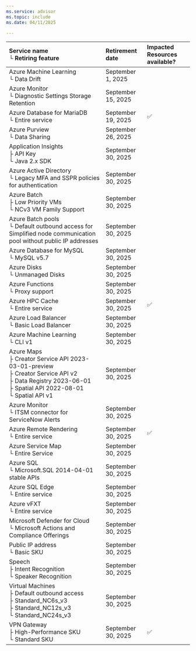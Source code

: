 ```yaml
---
ms.service: advisor
ms.topic: include
ms.date: 04/11/2025

---
```


| Service name <br />&#9492; Retiring feature | Retirement date | Impacted Resources available? |
|:--- |:--- |:--- |
| Azure Machine Learning  <br />&#9492; Data Drift | September 1, 2025 |  |
| Azure Monitor <br />&#9492; Diagnostic Settings Storage Retention | September 15, 2025 |  |
| Azure Database for MariaDB <br />&#9492; Entire service | September 19, 2025 | :white_check_mark: |
| Azure Purview <br />&#9492; Data Sharing | September 26, 2025 |  |
| Application Insights <br />&#9500; API Key <br />&#9492; Java 2.x SDK | September 30, 2025 |  |
| Azure Active Directory <br />&#9492; Legacy MFA and SSPR policies for authentication | September 30, 2025 |  |
| Azure Batch <br />&#9500; Low Priority VMs <br />&#9492; NCv3 VM Family Support | September 30, 2025 |  |
| Azure Batch pools <br />&#9492; Default outbound access for Simplified node communication pool without public IP addresses | September 30, 2025 |  |
| Azure Database for MySQL <br />&#9492; MySQL v5.7 | September 30, 2025 |  |
| Azure Disks <br />&#9492; Unmanaged Disks | September 30, 2025 |  |
| Azure Functions <br />&#9492; Proxy support | September 30, 2025 |  |
| Azure HPC Cache <br />&#9492; Entire service | September 30, 2025 | :white_check_mark: |
| Azure Load Balancer <br />&#9492; Basic Load Balancer | September 30, 2025 |  |
| Azure Machine Learning <br />&#9492; CLI v1 | September 30, 2025 |  |
| Azure Maps <br />&#9500; Creator Service API 2023-03-01-preview <br />&#9500; Creator Service API v2 <br />&#9500; Data Registry 2023-06-01 <br />&#9500; Spatial API 2022-08-01 <br />&#9492; Spatial API v1 | September 30, 2025 |  |
| Azure Monitor <br />&#9492; ITSM connector for ServiceNow Alerts | September 30, 2025 |  |
| Azure Remote Rendering <br />&#9492; Entire service | September 30, 2025 | :white_check_mark: |
| Azure Service Map <br />&#9492; Entire Service | September 30, 2025 |  |
| Azure SQL <br />&#9492; Microsoft.SQL 2014-04-01 stable APIs | September 30, 2025 |  |
| Azure SQL Edge <br />&#9492; Entire service | September 30, 2025 |  |
| Azure vFXT <br />&#9492; Entire service | September 30, 2025 |  |
| Microsoft Defender for Cloud <br />&#9492; Microsoft Actions and Compliance Offerings | September 30, 2025 |  |
| Public IP address <br />&#9492; Basic SKU | September 30, 2025 |  |
| Speech <br />&#9500; Intent Recognition <br />&#9492; Speaker Recognition | September 30, 2025 |  |
| Virtual Machines <br />&#9500; Default outbound access <br />&#9500; Standard_NC6s_v3 <br />&#9500; Standard_NC12s_v3 <br />&#9492; Standard_NC24s_v3 | September 30, 2025 |  |
| VPN Gateway <br />&#9500; High-Performance SKU <br />&#9492; Standard SKU | September 30, 2025 | :white_check_mark: |
